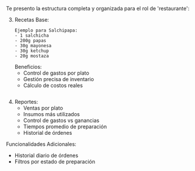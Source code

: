 Te presento la estructura completa y organizada para el rol de 'restaurante':

3. Recetas Base:
   ```
   Ejemplo para Salchipapa:
   - 1 salchicha
   - 200g papas
   - 30g mayonesa
   - 30g ketchup
   - 20g mostaza
   ```
   Beneficios:
   - Control de gastos por plato
   - Gestión precisa de inventario
   - Cálculo de costos reales
      ```

6. Reportes:
   - Ventas por plato
   - Insumos más utilizados
   - Control de gastos vs ganancias
   - Tiempos promedio de preparación
   - Historial de órdenes

Funcionalidades Adicionales:
- Historial diario de órdenes
- Filtros por estado de preparación